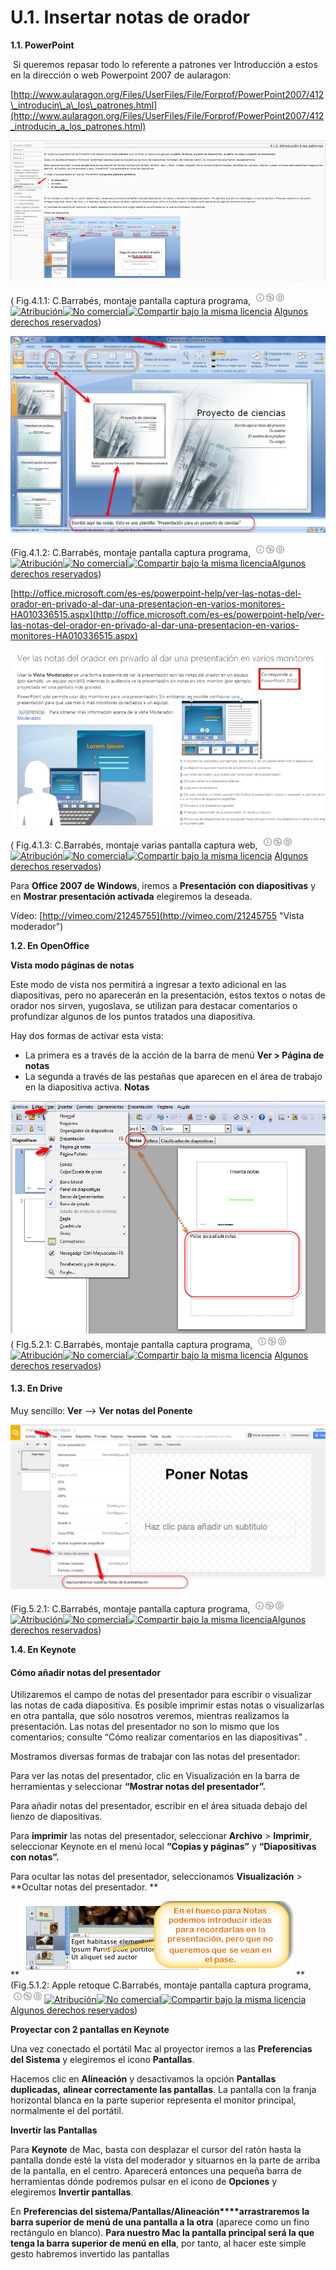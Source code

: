 # U.1. Insertar notas de orador

**1.1. PowerPoint**

 Si queremos repasar todo lo referente a patrones ver Introducción a estos en la dirección o web Powerpoint 2007 de aularagon:

[http://www.aularagon.org/Files/UserFiles/File/Forprof/PowerPoint2007/412\_introducin\_a\_los\_patrones.html](http://www.aularagon.org/Files/UserFiles/File/Forprof/PowerPoint2007/412_introducin_a_los_patrones.html)


[![Introducción a los patrones](img/patrones.png "Introducción a los patrones")](http://www.aularagon.org/Files/UserFiles/File/Forprof/PowerPoint2007/412_introducin_a_los_patrones.html "Patrones")



( Fig.4.1.1: C.Barrabés, montaje pantalla captura programa, ![Atribución — Debe reconocer los créditos de la obra de la manera especificada por el autor o el licenciante (pero no de una manera que sugiera que tiene su apoyo o que apoyan el uso que hace de su obra). No Comercial — No puede utilizar esta obra para fines comerciales. Compartir bajo la Misma Licencia — Si altera o transforma esta obra, o genera una obra derivada, sólo puede distribuir la obra generada bajo una licencia idéntica a ésta.](img/1algunosderechosreservados.png "Licencia Atribución, no comercial y Compartir bajo la Misma Licencia")[![Atribución](http://l.yimg.com/g/images/spaceout.gif "Atribución")![No comercial](http://l.yimg.com/g/images/spaceout.gif "No comercial")![Compartir bajo la misma licencia](http://l.yimg.com/g/images/spaceout.gif "Compartir bajo la misma licencia")](http://creativecommons.org/licenses/by-nc-sa/2.0/) [Algunos derechos reservados](http://creativecommons.org/licenses/by-nc-sa/2.0/deed.es "Derechos reservados. Atribución-NoComercial-CompartirIgual 2.0 Genérica (CC BY-NC-SA 2.0)"))



![Página de notas en Powerpoint](img/02-11-2013_18-03-48.png "Vista Página notas PPT")



(Fig.4.1.2: C.Barrabés, montaje pantalla captura programa, ![Atribución — Debe reconocer los créditos de la obra de la manera especificada por el autor o el licenciante (pero no de una manera que sugiera que tiene su apoyo o que apoyan el uso que hace de su obra). No Comercial — No puede utilizar esta obra para fines comerciales. Compartir bajo la Misma Licencia — Si altera o transforma esta obra, o genera una obra derivada, sólo puede distribuir la obra generada bajo una licencia idéntica a ésta.](img/1algunosderechosreservados.png "Licencia Atribución, no comercial y Compartir bajo la Misma Licencia")[![Atribución](http://l.yimg.com/g/images/spaceout.gif "Atribución")![No comercial](http://l.yimg.com/g/images/spaceout.gif "No comercial")![Compartir bajo la misma licencia](http://l.yimg.com/g/images/spaceout.gif "Compartir bajo la misma licencia")](http://creativecommons.org/licenses/by-nc-sa/2.0/)[Algunos derechos reservados](http://creativecommons.org/licenses/by-nc-sa/2.0/deed.es "Derechos reservados. Atribución-NoComercial-CompartirIgual 2.0 Genérica (CC BY-NC-SA 2.0)"))


[http://office.microsoft.com/es-es/powerpoint-help/ver-las-notas-del-orador-en-privado-al-dar-una-presentacion-en-varios-monitores-HA010336515.aspx](http://office.microsoft.com/es-es/powerpoint-help/ver-las-notas-del-orador-en-privado-al-dar-una-presentacion-en-varios-monitores-HA010336515.aspx)


[![Notas de Orador en Privado](img/notasoradorprivado.png "Notas de Orador en Privado")](http://office.microsoft.com/es-es/powerpoint-help/ver-las-notas-del-orador-en-privado-al-dar-una-presentacion-en-varios-monitores-HA010336515.aspx "Notas orador en privado")



( Fig.4.1.3: C.Barrabés, montaje varias pantalla captura web, ![Atribución — Debe reconocer los créditos de la obra de la manera especificada por el autor o el licenciante (pero no de una manera que sugiera que tiene su apoyo o que apoyan el uso que hace de su obra). No Comercial — No puede utilizar esta obra para fines comerciales. Compartir bajo la Misma Licencia — Si altera o transforma esta obra, o genera una obra derivada, sólo puede distribuir la obra generada bajo una licencia idéntica a ésta.](img/1algunosderechosreservados.png "Licencia Atribución, no comercial y Compartir bajo la Misma Licencia")[![Atribución](http://l.yimg.com/g/images/spaceout.gif "Atribución")![No comercial](http://l.yimg.com/g/images/spaceout.gif "No comercial")![Compartir bajo la misma licencia](http://l.yimg.com/g/images/spaceout.gif "Compartir bajo la misma licencia")](http://creativecommons.org/licenses/by-nc-sa/2.0/) [Algunos derechos reservados](http://creativecommons.org/licenses/by-nc-sa/2.0/deed.es "Derechos reservados. Atribución-NoComercial-CompartirIgual 2.0 Genérica (CC BY-NC-SA 2.0)"))


Para **Office 2007 de Windows**, iremos a **Presentación con diapositivas** y en **Mostrar presentación activada** elegiremos la deseada.

Vídeo: [http://vimeo.com/21245755](http://vimeo.com/21245755 "Vista moderador")

**1.2. En OpenOffice**

**Vista modo páginas de notas**

Este modo de vista nos permitirá a ingresar a texto adicional en las diapositivas, pero no aparecerán en la presentación, estos textos o notas de orador nos sirven, yugoslava, se utilizan para destacar comentarios o profundizar algunos de los puntos tratados una diapositiva.

Hay dos formas de activar esta vista:

*   La primera es a través de la acción de la barra de menú **Ver > Página de notas**
*   La segunda a través de las pestañas que aparecen en el área de trabajo en la diapositiva activa. **Notas**


**![Ver Página Notas OpenOffice](img/notasopenoffice.png "Página Notas Impress")**( Fig.5.2.1: C.Barrabés, montaje pantalla captura programa, ![Atribución — Debe reconocer los créditos de la obra de la manera especificada por el autor o el licenciante (pero no de una manera que sugiera que tiene su apoyo o que apoyan el uso que hace de su obra). No Comercial — No puede utilizar esta obra para fines comerciales. Compartir bajo la Misma Licencia — Si altera o transforma esta obra, o genera una obra derivada, sólo puede distribuir la obra generada bajo una licencia idéntica a ésta.](img/1algunosderechosreservados.png "Licencia Atribución, no comercial y Compartir bajo la Misma Licencia")[![Atribución](http://l.yimg.com/g/images/spaceout.gif "Atribución")![No comercial](http://l.yimg.com/g/images/spaceout.gif "No comercial")![Compartir bajo la misma licencia](http://l.yimg.com/g/images/spaceout.gif "Compartir bajo la misma licencia")](http://creativecommons.org/licenses/by-nc-sa/2.0/) [Algunos derechos reservados](http://creativecommons.org/licenses/by-nc-sa/2.0/deed.es "Derechos reservados. Atribución-NoComercial-CompartirIgual 2.0 Genérica (CC BY-NC-SA 2.0)"))


#### **1.3. En Drive**

Muy sencillo: **Ver** --\> **Ver notas** **del Ponente**


![Ver notas en Google Drive](img/notas_drive.png "Notas en Drive Presentaciones")



(Fig.5.2.1: C.Barrabés, montaje pantalla captura programa, ![Atribución — Debe reconocer los créditos de la obra de la manera especificada por el autor o el licenciante (pero no de una manera que sugiera que tiene su apoyo o que apoyan el uso que hace de su obra). No Comercial — No puede utilizar esta obra para fines comerciales. Compartir bajo la Misma Licencia — Si altera o transforma esta obra, o genera una obra derivada, sólo puede distribuir la obra generada bajo una licencia idéntica a ésta.](img/1algunosderechosreservados.png "Licencia Atribución, no comercial y Compartir bajo la Misma Licencia")[![Atribución](http://l.yimg.com/g/images/spaceout.gif "Atribución")![No comercial](http://l.yimg.com/g/images/spaceout.gif "No comercial")![Compartir bajo la misma licencia](http://l.yimg.com/g/images/spaceout.gif "Compartir bajo la misma licencia")](http://creativecommons.org/licenses/by-nc-sa/2.0/)[Algunos derechos reservados](http://creativecommons.org/licenses/by-nc-sa/2.0/deed.es "Derechos reservados. Atribución-NoComercial-CompartirIgual 2.0 Genérica (CC BY-NC-SA 2.0)"))


**1.4. En Keynote**

#### Cómo añadir notas del presentador

Utilizaremos el campo de notas del presentador para escribir o visualizar las notas de cada diapositiva. Es posible imprimir estas notas o visualizarlas en otra pantalla, que sólo nosotros veremos, mientras realizamos la presentación. Las notas del presentador no son lo mismo que los comentarios; consulte “Cómo realizar comentarios en las diapositivas” .

Mostramos diversas formas de trabajar con las notas del presentador:

Para ver las notas del presentador, clic en Visualización en la barra de herramientas y seleccionar **“Mostrar notas del presentador”.**

Para añadir notas del presentador, escribir en el área situada debajo del lienzo de diapositivas.

Para **imprimir** las notas del presentador, seleccionar **Archivo** \> **Imprimir**, seleccionar Keynote en el menú local **“Copias y páginas”** y **“Diapositivas con notas”.**

Para ocultar las notas del presentador, seleccionamos **Visualización** \> **Ocultar notas del presentador. **


**![Notas en Keynote](img/notar_keynote.png "Notas Keynote") **(Fig.5.1.2: Apple retoque C.Barrabés, montaje pantalla captura programa, ![Atribución — Debe reconocer los créditos de la obra de la manera especificada por el autor o el licenciante (pero no de una manera que sugiera que tiene su apoyo o que apoyan el uso que hace de su obra). No Comercial — No puede utilizar esta obra para fines comerciales. Compartir bajo la Misma Licencia — Si altera o transforma esta obra, o genera una obra derivada, sólo puede distribuir la obra generada bajo una licencia idéntica a ésta.](img/1algunosderechosreservados.png "Licencia Atribución, no comercial y Compartir bajo la Misma Licencia")[![Atribución](http://l.yimg.com/g/images/spaceout.gif "Atribución")![No comercial](http://l.yimg.com/g/images/spaceout.gif "No comercial")![Compartir bajo la misma licencia](http://l.yimg.com/g/images/spaceout.gif "Compartir bajo la misma licencia")](http://creativecommons.org/licenses/by-nc-sa/2.0/)[Algunos derechos reservados](http://creativecommons.org/licenses/by-nc-sa/2.0/deed.es "Derechos reservados. Atribución-NoComercial-CompartirIgual 2.0 Genérica (CC BY-NC-SA 2.0)"))


**Proyectar con 2 pantallas en Keynote**

Una vez conectado el portátil Mac al proyector iremos a las **Preferencias del Sistema** y elegiremos el icono **Pantallas**.

Hacemos clic en **Alineación** y desactivamos la opción **Pantallas duplicadas,** **alinear correctamente las pantallas**. La pantalla con la franja horizontal blanca en la parte superior representa el monitor principal, normalmente el del portátil.

**Invertir las Pantallas**

Para **Keynote** de Mac, basta con desplazar el cursor del ratón hasta la pantalla donde esté la vista del moderador y situarnos en la parte de arriba de la pantalla, en el centro. Aparecerá entonces una pequeña barra de herramientas dónde podremos pulsar en el icono de **Opciones** y elegiremos **Invertir pantallas**. 

En **Preferencias del sistema/Pantallas/Alineación****arrastraremos la barra superior de menú de una pantalla a la otra** (aparece como un fino rectángulo en blanco). **Para nuestro Mac la pantalla principal será la que tenga la barra superior de menú en ella**, por tanto, al hacer este simple gesto habremos invertido las pantallas

